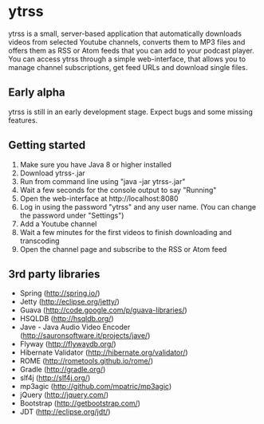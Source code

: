 ytrss
=====
ytrss is a small, server-based application that automatically downloads videos from selected Youtube channels, converts them to MP3 files and offers them as RSS or Atom feeds that you can add to your podcast player.
You can access ytrss through a simple web-interface, that allows you to manage channel subscriptions, get feed URLs and download single files.


Early alpha
----
ytrss is still in an early development stage. Expect bugs and some missing features.


Getting started
----
1) Make sure you have Java 8 or higher installed
2) Download ytrss-<version>.jar
3) Run from command line using "java -jar ytrss-<version>.jar"
4) Wait a few seconds for the console output to say "Running"
5) Open the web-interface at http://localhost:8080
6) Log in using the password "ytrss" and any user name. (You can change the password under "Settings")
7) Add a Youtube channel
8) Wait a few minutes for the first videos to finish downloading and transcoding
9) Open the channel page and subscribe to the RSS or Atom feed



3rd party libraries
----
- Spring (http://spring.io/)
- Jetty (http://eclipse.org/jetty/)
- Guava  (http://code.google.com/p/guava-libraries/)
- HSQLDB (http://hsqldb.org/)
- Jave - Java Audio Video Encoder (http://sauronsoftware.it/projects/jave/)
- Flyway (http://flywaydb.org/)
- Hibernate Validator (http://hibernate.org/validator/)
- ROME (http://rometools.github.io/rome/)
- Gradle (http://gradle.org/)
- slf4j (http://slf4j.org/)
- mp3agic (http://github.com/mpatric/mp3agic)
- jQuery (http://jquery.com/)
- Bootstrap (http://getbootstrap.com/)
- JDT (http://eclipse.org/jdt/)